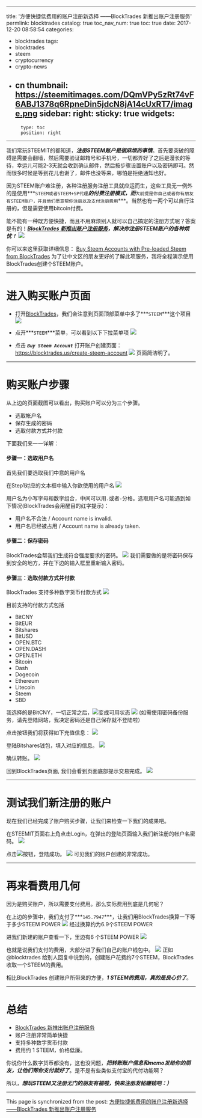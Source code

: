 
---
title: '方便快捷低费用的账户注册新选择 ——BlockTrades 新推出账户注册服务'
permlink: blocktrades
catalog: true
toc_nav_num: true
toc: true
date: 2017-12-20 08:58:54
categories:
- blocktrades
tags:
- blocktrades
- steem
- cryptocurrency
- crypto-news
- cn
thumbnail: https://steemitimages.com/DQmVPy5zRt74vF6ABJ1378q6RpneDin5jdcN8jA14cUxRT7/image.png
sidebar:
    right:
        sticky: true
widgets:
    -
        type: toc
        position: right
---


我们常玩STEEMIT的都知道，***注册STEEM账户是很麻烦的事情***。首先要突破的障碍是需要会翻墙，然后需要验证邮箱号和手机号，一切都弄好了之后是漫长的等待，幸运儿可能2-3天就会收到确认邮件，然后按步骤设置账户以及密码即可。然而很多时候是等到花儿也谢了，邮件也没等来，哪怕是拒绝通知也好。

因为STEEM账户难注册，各种注册服务注册工具就应运而生，这些工具无一例外的是使用***`STEEM或者STEEM+SP代理`***的付费注册模式，而***`大前提是你自己或者你有朋友有STEEM账户，并且他们愿意帮你注册以及支付注册费用`***。当然也有一两个可以自行注册的，但是需要使用bitcoin付费。


能不能有一种既方便快捷，而且不用麻烦别人就可以自己搞定的注册方式呢？答案是有的！***[BlockTrades 新推出账户注册服务](https://steemit.com/blocktrades/@blocktrades/buy-steem-accounts-with-pre-loaded-steem-from-blocktrades)，解决你注册STEEM账户的各种烦忧！***
![](https://steemitimages.com/DQmVPy5zRt74vF6ABJ1378q6RpneDin5jdcN8jA14cUxRT7/image.png)

你可以来这里获取详细信息：
[Buy Steem Accounts with Pre-loaded Steem from BlockTrades](https://steemit.com/blocktrades/@blocktrades/buy-steem-accounts-with-pre-loaded-steem-from-blocktrades)
为了让中文区的朋友更好的了解此项服务，我将全程演示使用BlockTrades创建个STEEM账户。

----

# 进入购买账户页面

* 打开[BlockTrades](https://blocktrades.us/)，我们会注意到页面顶部菜单中多了***`STEEM`***这个项目
![](https://steemitimages.com/DQmfQgFfCKa3oxhA8R858RdpqhhxN1ANQh8h7zMocvothth/image.png)

* 点开***`STEEM`***菜单，可以看到以下下拉菜单项
![](https://steemitimages.com/DQmVFJQ2mgqQnSbP1zoV6Zna5ZXff344jBoYJopkUUxp6UL/image.png)

* 点击 ***`Buy Steem Account`***
打开账户创建页面： https://blocktrades.us/create-steem-account
![](https://steemitimages.com/DQmfANbEe2qeCM21VNPzZ3oF2YXKiY3YD55Z8RpQw467pqn/image.png)
页面简洁明了。

----

# 购买账户步骤 

从上边的页面截图可以看出，购买账户可以分为三个步骤。
* 选取帐户名
* 保存生成的密码
* 选取付款方式并付款

下面我们来一一详解：

#### 步骤一：选取用户名

首先我们要选取我们中意的用户名

在Step1对应的文本框中输入你欲使用的用户名
![](https://steemitimages.com/DQmTRfN4ue5HCTqmvQcq5WzxgmAwnANCXKEUwKPjzA1VHTR/image.png)

用户名为小写字母和数字组合，中间可以用`.`或者`-`分格。选取用户名可能遇到如下情况(BlockTrades会用醒目的红字提示)：
  * 用户名不合法 / Account name is invalid. 
  * 用户名已经被占用 / Account name is already taken.

#### 步骤二：保存密码

BlockTrades会帮我们生成符合强度要求的密码。
![](https://steemitimages.com/DQmVKRQzz324TFx9PtsJvY5uBhXY46P7DKtdDbBp7H2CY8c/image.png)
我们需要做的是将密码保存到安全的地方，并在下边的输入框里重新输入密码。

#### 步骤三：选取付款方式并付款

BlockTrades 支持多种数字货币付款方式
![](https://steemitimages.com/DQmSzskHkBSvzLkyhhUZTPAg5egk4EzrY8is2q32unXaobR/image.png)

目前支持的付款方式包括
* BitCNY
* BitEUR
* Bitshares
* BitUSD
* OPEN.BTC
* OPEN.DASH
* OPEN.ETH
* Bitcoin
* Dash
* Dogecoin
* Ethereum
* Litecoin
* Steem
* SBD

我选择的是BitCNY，一切正常之后，![](https://steemitimages.com/DQmXzJ4ZAf2KM23gLTDJHrgTR4b8SGtg86cfommrr19ckZ9/image.png)变成可用状态
![](https://steemitimages.com/DQmRjA1xxFTaBEXfP3VBD72xAy4CWKZqZjWMaUYQaUxpZg2/image.png)
(如需使用密码备份服务，请先登陆网站，我决定密码还是自己保存就不登陆啦）

点击按钮我们将获得如下充值信息：
![](https://steemitimages.com/DQmVYCrm9MeFraH9DTTXL7CuBqXVGyhCvRjUCE21rqgmEVV/image.png)


登陆Bitshares钱包，填入对应的信息。
![](https://steemitimages.com/DQmdU8WuaCJbtjR1dmNjR3GTdNtnigxyrZ3i467WQr3RPPA/image.png)

确认转账。
![](https://steemitimages.com/DQmdticsNzZKRXt1u349MZJFkm7ur4dPtnULzmz322ZjWbV/image.png)

回到BlockTrades页面, 我们会看到页面底部提示交易完成。
![](https://steemitimages.com/DQmbzTQcR9vUTKPNkGViaiRVpSSN4mEdHkgBspE5AjdgUNL/image.png)

----

# 测试我们新注册的账户

现在我们已经完成了账户购买步骤，让我们来检查一下我们的成果吧。

在STEEMIT页面右上角点击Login，在弹出的登陆页面输入我们新注册的帐户名密码。
![](https://steemitimages.com/DQmVjchgsbc7XVCgJSo285rXS777Dhj9ZbsQuQrneyRZv4C/image.png)

点击![](https://steemitimages.com/DQmQoYSuhveXeBk6xUwnQU8VUgeTnffL62PuA4RQ2XpdDiY/image.png)按钮，登陆成功。
![](https://steemitimages.com/DQmdj6JzStW3Abtx18fi3Ms3vWJdMaCPht1QGCTXtWWCNib/image.png)
可见我们的账户创建的非常成功。

----

# 再来看费用几何

因为是购买账户，所以需要支付费用。那么实际费用到底是几何呢？

在上边的步骤中，我们支付了***`145.7947`***，让我们用BlockTrades换算一下等于多少STEEM POWER
![](https://steemitimages.com/DQmUEKBuXiUzCvN1wbJNnBxiWQUG9vaUg2dE5wna6na5gAp/image.png)
经过换算约为6.9个STEEM POWER

进我们新建的账户查看一下，里边有6 个STEEM POWER
![](https://steemitimages.com/DQmV7jj7YXLcF3HKynbEZtSCHz5quLVvPsCNH6y9KpJJPFF/image.png)

也就是说我们支付的费用，大部分进了我们自己的账户钱包中。
![](https://steemitimages.com/DQmXZgKZoiiUjyA8HrgW8VbSeLTbFaw2gTWpzWxqrbHmycm/image.png)
正如 @blocktrades 给别人回复中说到的，创建账户花费约7个STEEM，BlockTrades 收取一个STEEM的费用。

相比BlockTrades 创建账户所带来的方便，***1 STEEM的费用，真的是良心价了***。

----

# 总结

* [BlockTrades 新推出账户注册服务](https://steemit.com/blocktrades/@blocktrades/buy-steem-accounts-with-pre-loaded-steem-from-blocktrades)
* 账户注册非常简单快捷
* 支持多种数字货币付款
* 费用约 1 STEEM，价格低廉。

你说你什么数字货币都没有，这也没问题，***把转账账户信息和memo发给你的朋友，让他们帮你支付就好了***。是不是有些类似支付宝的代付功能啊？

所以，***想玩STEEM又注册无门的朋友有福啦，快来注册发帖赚钱吧：）***

- - -

This page is synchronized from the post: [方便快捷低费用的账户注册新选择 ——BlockTrades 新推出账户注册服务](https://steemit.com/@oflyhigh/blocktrades)
